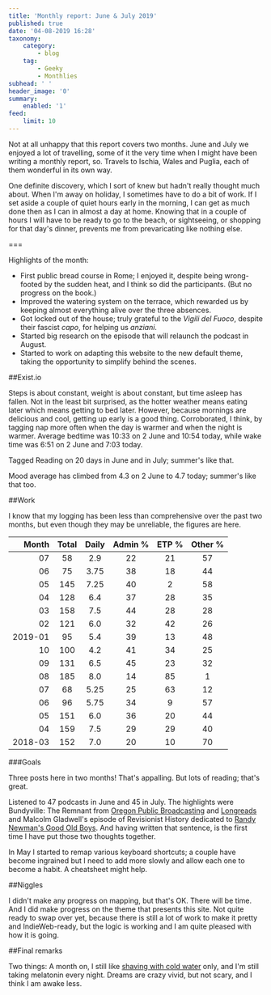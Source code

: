 ```yaml
---
title: 'Monthly report: June & July 2019'
published: true
date: '04-08-2019 16:28'
taxonomy:
    category:
        - blog
    tag:
        - Geeky
        - Monthlies
subhead: ' '
header_image: '0'
summary:
    enabled: '1'
feed:
    limit: 10
---
```


Not at all unhappy that this report covers two months. June and July we enjoyed a lot of travelling, some of it the very time when I might have been writing a monthly report, so. Travels to Ischia, Wales and Puglia, each of them wonderful in its own way.

One definite discovery, which I sort of knew but hadn't really thought much about. When I'm away on holiday, I sometimes have to do a bit of work. If I set aside a couple of quiet hours early in the morning, I can get as much done then as I can in almost a day at home. Knowing that in a couple of hours I will have to be ready to go to the beach, or sightseeing, or shopping for that day's dinner, prevents me from prevaricating like nothing else.

===

Highlights of the month:

- First public bread course in Rome; I enjoyed it, despite being wrong-footed by the sudden heat, and I think so did the participants. (But no progress on the book.)
- Improved the watering system on the terrace, which rewarded us by keeping almost everything alive over the three absences.
- Got locked out of the house; truly grateful to the *Vigili del Fuoco*, despite their fascist *capo*, for helping us *anziani*.
- Started big research on the episode that will relaunch the podcast in August.
- Started to work on adapting this website to the new default theme, taking the opportunity to simplify behind the scenes.

##Exist.io

Steps is about constant, weight is about constant, but time asleep has fallen. Not in the least bit surprised, as the hotter weather means eating later which means getting to bed later. However, because mornings are delicious and cool, getting up early is a good thing. Corroborated, I think, by tagging nap more often when the day is warmer and when the night is warmer. Average bedtime was 10:33 on 2 June and 10:54 today, while wake time was 6:51 on 2 June and 7:03 today. 

Tagged Reading on 20 days in June and in July; summer's like that.

Mood average has climbed from 4.3 on 2 June to 4.7 today; summer's like that too.

##Work

I know that my logging has been less than comprehensive over the past two months, but even though they may be unreliable, the figures are here.

<table class="worktable">
<thead>
<tr>
<th style="text-align: right;" class="bigrow">Month</th>
<th style="text-align: center;" class="bigrow">Total</th>
<th style="text-align: center;" class="smallrow">Daily</th>
<th style="text-align: center;"class="smallrow">Admin %</th>
<th style="text-align: center;"class="smallrow">ETP %</th>
<th style="text-align: center;"class="smallrow">Other %</th>
</tr>
</thead>
<tbody>
<tr>
<td style="text-align: right;">07</td>
<td style="text-align: center;">58</td>
<td style="text-align: center;">2.9</td>
<td style="text-align: center;">22</td>
<td style="text-align: center;">21</td>
<td style="text-align: center;">57</td>
</tr>
<tr>
<td style="text-align: right;">06</td>
<td style="text-align: center;">75</td>
<td style="text-align: center;">3.75</td>
<td style="text-align: center;">38</td>
<td style="text-align: center;">18</td>
<td style="text-align: center;">44</td>
</tr>
<tr>
<td style="text-align: right;">05</td>
<td style="text-align: center;">145</td>
<td style="text-align: center;">7.25</td>
<td style="text-align: center;">40</td>
<td style="text-align: center;">2</td>
<td style="text-align: center;">58</td>
</tr>
<tr>
<td style="text-align: right;">04</td>
<td style="text-align: center;">128</td>
<td style="text-align: center;">6.4</td>
<td style="text-align: center;">37</td>
<td style="text-align: center;">28</td>
<td style="text-align: center;">35</td>
</tr>
<tr>
<td style="text-align: right;">03</td>
<td style="text-align: center;">158</td>
<td style="text-align: center;">7.5</td>
<td style="text-align: center;">44</td>
<td style="text-align: center;">28</td>
<td style="text-align: center;">28</td>
</tr>
<tr>
<td style="text-align: right;">02</td>
<td style="text-align: center;">121</td>
<td style="text-align: center;">6.0</td>
<td style="text-align: center;">32</td>
<td style="text-align: center;">42</td>
<td style="text-align: center;">26</td>
</tr>
<tr>
<td style="text-align: right;">2019-01</td>
<td style="text-align: center;">95</td>
<td style="text-align: center;">5.4</td>
<td style="text-align: center;">39</td>
<td style="text-align: center;">13</td>
<td style="text-align: center;">48</td>
</tr>
<tr>
<td style="text-align: right;">10</td>
<td style="text-align: center;">100</td>
<td style="text-align: center;">4.2</td>
<td style="text-align: center;">41</td>
<td style="text-align: center;">34</td>
<td style="text-align: center;">25</td>
</tr>
<tr>
<td style="text-align: right;">09</td>
<td style="text-align: center;">131</td>
<td style="text-align: center;">6.5</td>
<td style="text-align: center;">45</td>
<td style="text-align: center;">23</td>
<td style="text-align: center;">32</td>
</tr>
<tr>
<td style="text-align: right;">08</td>
<td style="text-align: center;">185</td>
<td style="text-align: center;">8.0</td>
<td style="text-align: center;">14</td>
<td style="text-align: center;">85</td>
<td style="text-align: center;">1</td>
</tr>
<tr>
<td style="text-align: right;">07</td>
<td style="text-align: center;">68</td>
<td style="text-align: center;">5.25</td>
<td style="text-align: center;">25</td>
<td style="text-align: center;">63</td>
<td style="text-align: center;">12</td>
</tr>
<tr>
<td style="text-align: right;">06</td>
<td style="text-align: center;">96</td>
<td style="text-align: center;">5.75</td>
<td style="text-align: center;">34</td>
<td style="text-align: center;">9</td>
<td style="text-align: center;">57</td>
</tr>
<tr>
<td style="text-align: right;">05</td>
<td style="text-align: center;">151</td>
<td style="text-align: center;">6.0</td>
<td style="text-align: center;">36</td>
<td style="text-align: center;">20</td>
<td style="text-align: center;">44</td>
</tr>
<tr>
<td style="text-align: right;">04</td>
<td style="text-align: center;">159</td>
<td style="text-align: center;">7.5</td>
<td style="text-align: center;">29</td>
<td style="text-align: center;">29</td>
<td style="text-align: center;">40</td>
</tr>
<tr>
<td style="text-align: right;">2018-03</td>
<td style="text-align: center;">152</td>
<td style="text-align: center;">7.0</td>
<td style="text-align: center;">20</td>
<td style="text-align: center;">10</td>
<td style="text-align: center;">70</td>
</tr>
</tbody>
</table>

###Goals

Three posts here in two months! That's appalling. But lots of reading; that's great. 

Listened to 47 podcasts in June and 45 in July. The highlights were Bundyville: The Remnant from [Oregon Public Broadcasting](https://www.opb.org/news/series/burns-oregon-standoff-bundy-militia-news-updates/bundyville-occupation-podcast/) and [Longreads](https://longreads.com/bundyville/) and Malcolm Gladwell's episode of Revisionist History dedicated to [Randy Newman's Good Old Boys](http://revisionisthistory.com/episodes/34-good-old-boys). And having written that sentence, is the first time I have put those two thoughts together.

In May I started to remap various keyboard shortcuts; a couple have become ingrained but I need to add more slowly and allow each one to become a habit. A cheatsheet might help.

##Niggles

I didn't make any progress on mapping, but that's OK. There will be time. And I did make progress on the theme that presents this site. Not quite ready to swap over yet, because there is still a lot of work to make it pretty and IndieWeb-ready, but the logic is working and I am quite pleased with how it is going.

##Final remarks

Two things: A month on, I still like [shaving with cold water](https://www.jeremycherfas.net/blog/plain-water) only, and I'm still taking melatonin every night. Dreams are crazy vivid, but not scary, and I think I am awake less.
